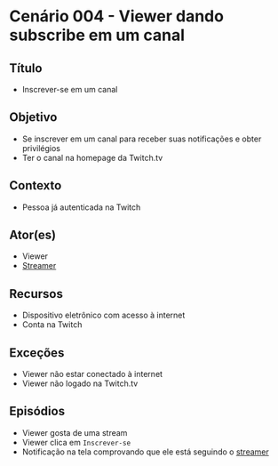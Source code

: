 # Cenário 004 - Viewer dando subscribe em um canal

## Título
* Inscrever-se em um canal

## Objetivo
* Se inscrever em um canal para receber suas notificações e obter privilégios 
* Ter o canal na homepage da Twitch.tv

## Contexto
* Pessoa já autenticada na Twitch 

## Ator(es)
* Viewer
* [Streamer](https://github.com/gabrielziegler3/Requisitos-2018-1/wiki/L%C3%A9xico-Streamer)

## Recursos
* Dispositivo eletrônico com acesso à internet 
* Conta na Twitch

## Exceções
* Viewer não estar conectado à internet
* Viewer não logado na Twitch.tv

## Episódios
* Viewer gosta de uma stream 
* Viewer clica em ```Inscrever-se```
* Notificação na tela comprovando que ele está seguindo o [streamer](https://github.com/gabrielziegler3/Requisitos-2018-1/wiki/L%C3%A9xico-Streamer)

